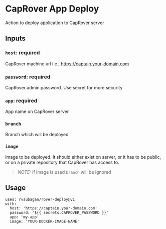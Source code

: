 # CapRover App Deploy

Action to deploy application to CapRover server


## Inputs

### `host`: required

CapRover machine url i.e., https://captain.your-domain.com

### `password`: required

CapRover admin password. Use secret for more security

### `app`: required

App name on CapRover server

### `branch`

Branch which will be deployed

### `image`

Image to be deployed. It should either exist on server, or it has to be public, or on a private repository that CapRover has access to.

> *NOTE:* if image is used `branch` will be ignored


## Usage

```
uses: rvsubagan/rover-deploy@v1
with:
  host: 'https://captain.your-domain.com'
  password: '${{ secrets.CAPROVER_PASSWORD }}'
  app: 'my-app'
  image: 'YOUR-DOCKER-IMAGE-NAME'

```
